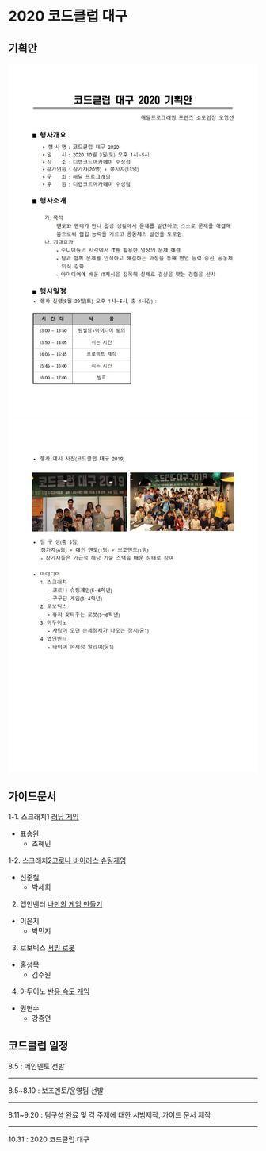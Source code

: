 # 2020 코드클럽 대구

## 기획안

![img/codeclubproposal1](img/codeclubproposal1.jpg)
![img/codeclubproposal2](img/codeclubproposal2.jpg)

## 가이드문서

1-1. 스크래치1 [러닝 게임](codeclub_md/scratch1.md)  
- 표승완
    + 조혜민
    
1-2. 스크래치2[코로나 바이러스 슈팅게임](codeclub_md/scratch2.md) 
- 신준철
    + 박세희
  
2. 앱인벤터 [나만의 게임 만들기](codeclub_md/appinventor.md) 
- 이윤지
    + 박민지
 
3. 로보틱스 [서빙 로봇](codeclub_md/robotics.md) 
- 홍성목
    + 김주원

4. 아두이노 [반응 속도 게임](codeclub_md/aduino.md) 
- 권현수
    + 강종연
    
## 코드클럽 일정
8.5 : 메인멘토 선발
***
8.5~8.10 : 보조멘토/운영팀 선발
***
8.11~9.20 : 팀구성 완료 및 각 주제에 대한 시범제작, 가이드 문서 제작
***
10.31 : 2020 코드클럽 대구